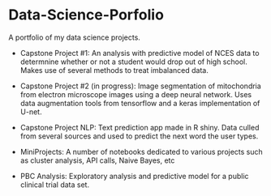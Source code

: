 # Data-Science-Porfolio
A portfolio of my data science projects.

- Capstone Project #1: An analysis with predictive model of NCES data to determnine whether or not a student would drop out of high school. Makes use of several methods to treat imbalanced data.

- Capstone Project #2 (in progress): Image segmentation of mitochondria from electron microscope images using a deep neural network. Uses data augmentation tools from tensorflow and a keras implementation of U-net.

- Capstone Project NLP: Text prediction app made in R shiny. Data culled from several sources and used to predict the next word the user types.

- MiniProjects: A number of notebooks dedicated to various projects such as cluster analysis, API calls, Naive Bayes, etc

- PBC Analysis: Exploratory analysis and predictive model for a public clinical trial data set.
